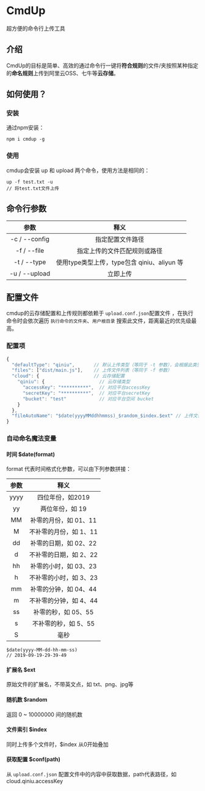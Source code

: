 # CmdUp
超方便的命令行上传工具

## 介绍
CmdUp的目标是简单、高效的通过命令行一键将**符合规则**的文件/夹按照某种指定的**命名规则**上传到阿里云OSS、七牛等**云存储**。

## 如何使用？

### 安装

通过npm安装：
```shell
npm i cmdup -g
```

### 使用
cmdup会安装 up 和 upload 两个命令，使用方法是相同的：
```
up -f test.txt -u
// 将test.txt文件上传
```

## 命令行参数
| 参数 | 释义 |
| :---: | :---: |
| -c / --config | 指定配置文件路径 |
| -f / --file | 指定上传的文件匹配规则或路径 |
| -t / --type <type> | 使用type类型上传，type包含 qiniu、aliyun 等 |
| -u / --upload | 立即上传 |


## 配置文件
cmdup的云存储配置和上传规则都依赖于 `upload.conf.json`配置文件 ，在执行命令时会依次遍历 `执行命令的文件夹`、`用户根目录` 搜索此文件，距离最近的优先级最高。

### 配置项
```js
{
  "defaultType": "qiniu",       // 默认上传类型（等同于 -t 参数），会根据此类型从cloud中获取配置
  "files": ["dist/main.js"],    // 上传文件列表（等同于 -f 参数）
  "cloud": {                    // 云存储配置
    "qiniu": {                    // 云存储类型
      "accessKey": "**********",  // 对应平台accessKey
      "secretKey": "**********",  // 对应平台secretKey
      "bucket": "test"            // 对应平台空间 bucket
    }
  },
  "fileAutoName": "$date(yyyyMMddhhmmss)_$random_$index.$ext" // 上传文件自动命名规则，其中 魔法变量规则 详见下方
}
```
### 自动命名魔法变量

#### 时间 $date(format)

format 代表时间格式化参数，可以由下列参数拼接：

| 参数 | 释义 |
| :---: | :---: |
| yyyy | 四位年份，如2019 |
| yy | 两位年份，如 19 |
| MM | 补零的月份，如 01、11|
| M |  不补零的月份，如 1、11|
| dd |  补零的日期，如 02、22|
| d |  不补零的日期，如 2、22|
| hh |  补零的小时，如 03、23|
| h |  不补零的小时，如 3、23|
| mm |  补零的分钟，如 04、44|
| m |  不补零的分钟，如 4、44|
| ss |  补零的秒，如 05、55|
| s |  不补零的秒，如 5、55|
| S |  毫秒|

```
$date(yyyy-MM-dd-hh-mm-ss) 
// 2019-09-19-29-39-49
```

#### 扩展名 $ext
原始文件的扩展名，不带英文点，如 txt、png、jpg等

#### 随机数 $random
返回 0 ~ 10000000 间的随机数

#### 文件索引 $index
同时上传多个文件时，$index 从0开始叠加

#### 获取配置 $conf(path)
从 `upload.conf.json` 配置文件中的内容中获取数据，path代表路径，如 cloud.qiniu.accessKey



